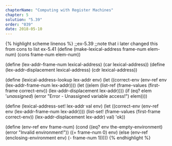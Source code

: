 ```yaml
---
chapterName: "Computing with Register Machines"
chapter: 5
solution: "5.39"
order: "039"
date: 2018-05-10 
---
```


{% highlight scheme linenos %}
;;ex-5.39
;;note that i later changed this from cons to list ex-5.41
(define (make-lexical-address frame-num elem-num)
  (cons frame-num elem-num))

(define (lex-addr-frame-num lexical-address)
  (car lexical-address))
(define (lex-addr-displacement lexical-address)
  (cdr lexical-address))

(define (lexical-address-lookup lex-addr env)
  (let ((correct-env (env-ref env
							  (lex-addr-frame-num lex-addr))))
	(let ((elem (list-ref (frame-values
						   (first-frame correct-env))
						  (lex-addr-displacement lex-addr))))
	  (if (eq? elem '*unassigned*)
		  (error "Error - Unassigned variable access!")
		  elem))))
  
(define (lexical-address-set! lex-addr val env)
  (let ((correct-env (env-ref env
							  (lex-addr-frame-num lex-addr))))
    (list-set! (frame-values
				(first-frame correct-env))
			   (lex-addr-displacement lex-addr)
			   val)
	'ok))

(define (env-ref env frame-num)
  (cond ((eq? env the-empty-environment)
		 (error "Invalid environment!"))
		((= frame-num 0) env)
		(else (env-ref
			   (enclosing-environment env)
			   (- frame-num 1)))))
{% endhighlight %}
